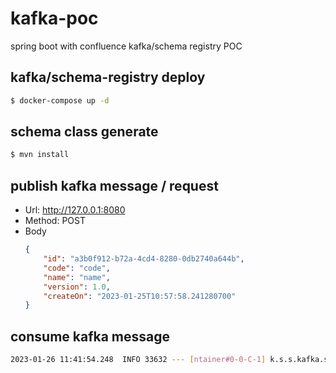 # kafka-poc

spring boot with confluence kafka/schema registry POC

## kafka/schema-registry deploy
```bash
$ docker-compose up -d
```

## schema class generate
```bash
$ mvn install
```

## publish kafka message / request
* Url: http://127.0.0.1:8080
* Method: POST
* Body
  ```json
  {
      "id": "a3b0f912-b72a-4cd4-8280-0db2740a644b",
      "code": "code",
      "name": "name",
      "version": 1.0,
      "createOn": "2023-01-25T10:57:58.241280700"
  }
  ```

## consume kafka message
```bash
2023-01-26 11:41:54.248  INFO 33632 --- [ntainer#0-0-C-1] k.s.s.kafka.service.ConsumerService      : {"id": a3b0f912-b72a-4cd4-8280-0db2740a644b, "code": "code", "name": "name", "version": 1.0, "createOn": "2023-01-25T10:57:58.241"}
```